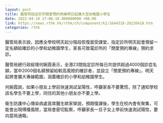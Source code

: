 ```yaml
---
layout: post
title: 醫管局指定診所關愛預約熱線明日起擴大至幼稚園小學生
date: 2022-04-18 17:06:18.000000000 +08:00
link: https://news.rthk.hk/rthk/ch/component/k2/1644518-20220418.htm
categories: rthk
---
```


醫管局表示說，因應全學校明天起分階段恢復面受課堂，指定診所明天起會預留一定名額給確診的小學和幼稚園學生，家長可致電診所的「關愛預約專線」預約求診。

醫管局總行政經理何婉霞表示，全港23間指定診所每日共提供超過4000個診症名額，當中2000個名額預留給較高風險的確診者，並設立「關愛預約專線」，明天起將會擴大專線範圍，涵蓋確診的小學和幼稚園學生。

何婉霞說，如果小朋友上學前快速測試呈陽性，呼籲家長不要驚慌，除了通知學校該名學生不要上學，同住的其他小朋友亦不要上學。

衞生防護中心傳染病處首席醫生歐家榮說，預期復課後，學生在校內會有聚集，可能會出現傅播風險，當局會密切監察，呼籲家長一旦子女上學前快速測試陽性，要向當局通報。

